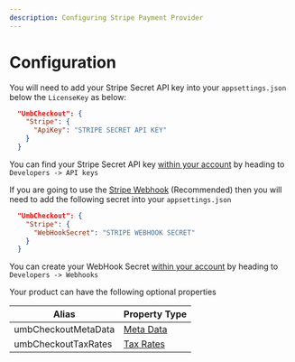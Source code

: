```yaml
---
description: Configuring Stripe Payment Provider
---
```


# Configuration

You will need to add your Stripe Secret API key into your `appsettings.json` below the `LicenseKey` as below:

```json
  "UmbCheckout": {
    "Stripe": {
      "ApiKey": "STRIPE SECRET API KEY"
    }
  }
```

You can find your Stripe Secret API key [within your account](https://dashboard.stripe.com/apikeys) by heading to `Developers -> API keys`

If you are going to use the [Stripe Webhook](services/stripe-webhook-api.md) (Recommended) then you will need to add the following secret into your `appsettings.json`



```json
  "UmbCheckout": {
    "Stripe": {
      "WebHookSecret": "STRIPE WEBHOOK SECRET"
    }
  }
```

You can create your WebHook Secret [within your account](https://dashboard.stripe.com/webhooks) by heading to `Developers -> Webhooks`

Your product can have the following optional properties

| Alias               | Property Type                                                                 |
| ------------------- | ----------------------------------------------------------------------------- |
| umbCheckoutMetaData | [Meta Data](../../core-services/property-editors/metadata-property-editor.md) |
| umbCheckoutTaxRates | [Tax Rates](addons/property-editors/tax-rates-property-editor.md)             |
